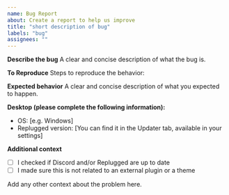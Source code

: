 ```yaml
---
name: Bug Report
about: Create a report to help us improve
title: "short description of bug"
labels: "bug"
assignees: ""
---
```


**Describe the bug** A clear and concise description of what the bug is.

**To Reproduce** Steps to reproduce the behavior:

**Expected behavior** A clear and concise description of what you expected to happen.

**Desktop (please complete the following information):**

- OS: [e.g. Windows]
- Replugged version: [You can find it in the Updater tab, available in your settings]

**Additional context**

- [ ] I checked if Discord and/or Replugged are up to date
- [ ] I made sure this is not related to an external plugin or a theme

Add any other context about the problem here.
